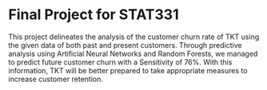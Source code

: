 # Final Project for STAT331

This project delineates the analysis of the customer churn rate of TKT using the given data of both past and present customers. Through predictive analysis using Artificial Neural Networks and Random Forests, we managed to predict future customer churn with a Sensitivity of 76%. With this information, TKT will be better prepared to take appropriate measures to increase customer retention.
